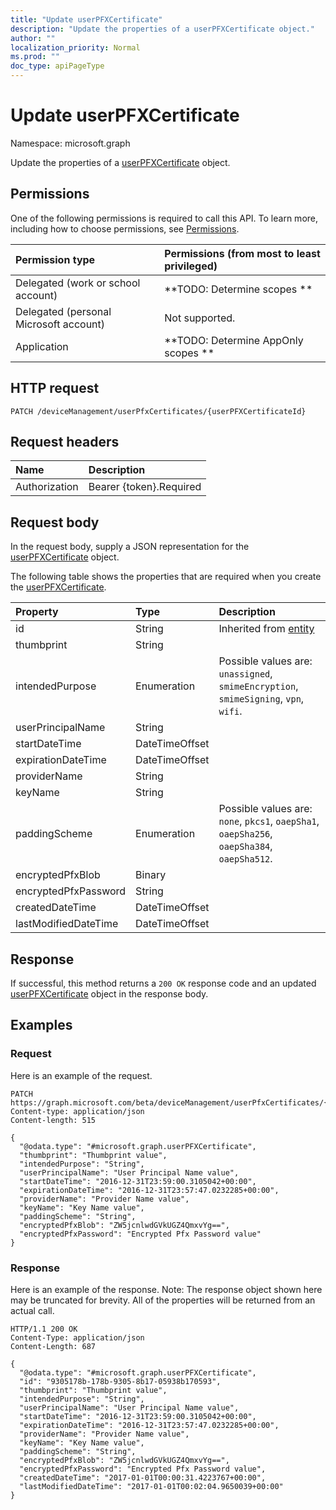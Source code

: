 ```yaml
---
title: "Update userPFXCertificate"
description: "Update the properties of a userPFXCertificate object."
author: ""
localization_priority: Normal
ms.prod: ""
doc_type: apiPageType
---
```


# Update userPFXCertificate

Namespace: microsoft.graph

Update the properties of a [userPFXCertificate](../resources/userpfxcertificate.md) object.

## Permissions
One of the following permissions is required to call this API. To learn more, including how to choose permissions, see [Permissions](/concepts/permissions-reference.md).

|Permission type|Permissions (from most to least privileged)|
|:---|:---|
|Delegated (work or school account)|**TODO: Determine scopes **|
|Delegated (personal Microsoft account)|Not supported.|
|Application|**TODO: Determine AppOnly scopes **|

## HTTP request
<!-- {
  "blockType": "ignored"
}
-->
``` http
PATCH /deviceManagement/userPfxCertificates/{userPFXCertificateId}
```

## Request headers
|Name|Description|
|:---|:---|
|Authorization|Bearer {token}.Required|

## Request body
In the request body, supply a JSON representation for the [userPFXCertificate](../resources/userpfxcertificate.md) object.

The following table shows the properties that are required when you create the [userPFXCertificate](../resources/userpfxcertificate.md).

|Property|Type|Description|
|:---|:---|:---|
|id|String| Inherited from [entity](../resources/entity.md)|
|thumbprint|String||
|intendedPurpose|Enumeration| Possible values are: `unassigned`, `smimeEncryption`, `smimeSigning`, `vpn`, `wifi`.|
|userPrincipalName|String||
|startDateTime|DateTimeOffset||
|expirationDateTime|DateTimeOffset||
|providerName|String||
|keyName|String||
|paddingScheme|Enumeration| Possible values are: `none`, `pkcs1`, `oaepSha1`, `oaepSha256`, `oaepSha384`, `oaepSha512`.|
|encryptedPfxBlob|Binary||
|encryptedPfxPassword|String||
|createdDateTime|DateTimeOffset||
|lastModifiedDateTime|DateTimeOffset||



## Response
If successful, this method returns a `200 OK` response code and an updated [userPFXCertificate](../resources/userpfxcertificate.md) object in the response body.

## Examples

### Request
Here is an example of the request.
<!-- {
  "blockType": "request",
  "name": "update_userpfxcertificate"
}
-->
``` http
PATCH https://graph.microsoft.com/beta/deviceManagement/userPfxCertificates/{userPFXCertificateId}
Content-type: application/json
Content-length: 515

{
  "@odata.type": "#microsoft.graph.userPFXCertificate",
  "thumbprint": "Thumbprint value",
  "intendedPurpose": "String",
  "userPrincipalName": "User Principal Name value",
  "startDateTime": "2016-12-31T23:59:00.3105042+00:00",
  "expirationDateTime": "2016-12-31T23:57:47.0232285+00:00",
  "providerName": "Provider Name value",
  "keyName": "Key Name value",
  "paddingScheme": "String",
  "encryptedPfxBlob": "ZW5jcnlwdGVkUGZ4QmxvYg==",
  "encryptedPfxPassword": "Encrypted Pfx Password value"
}
```

### Response
Here is an example of the response. Note: The response object shown here may be truncated for brevity. All of the properties will be returned from an actual call.
<!-- {
  "blockType": "response",
  "truncated": true
}
-->
``` http
HTTP/1.1 200 OK
Content-Type: application/json
Content-Length: 687

{
  "@odata.type": "#microsoft.graph.userPFXCertificate",
  "id": "9305178b-178b-9305-8b17-05938b170593",
  "thumbprint": "Thumbprint value",
  "intendedPurpose": "String",
  "userPrincipalName": "User Principal Name value",
  "startDateTime": "2016-12-31T23:59:00.3105042+00:00",
  "expirationDateTime": "2016-12-31T23:57:47.0232285+00:00",
  "providerName": "Provider Name value",
  "keyName": "Key Name value",
  "paddingScheme": "String",
  "encryptedPfxBlob": "ZW5jcnlwdGVkUGZ4QmxvYg==",
  "encryptedPfxPassword": "Encrypted Pfx Password value",
  "createdDateTime": "2017-01-01T00:00:31.4223767+00:00",
  "lastModifiedDateTime": "2017-01-01T00:02:04.9650039+00:00"
}
```

